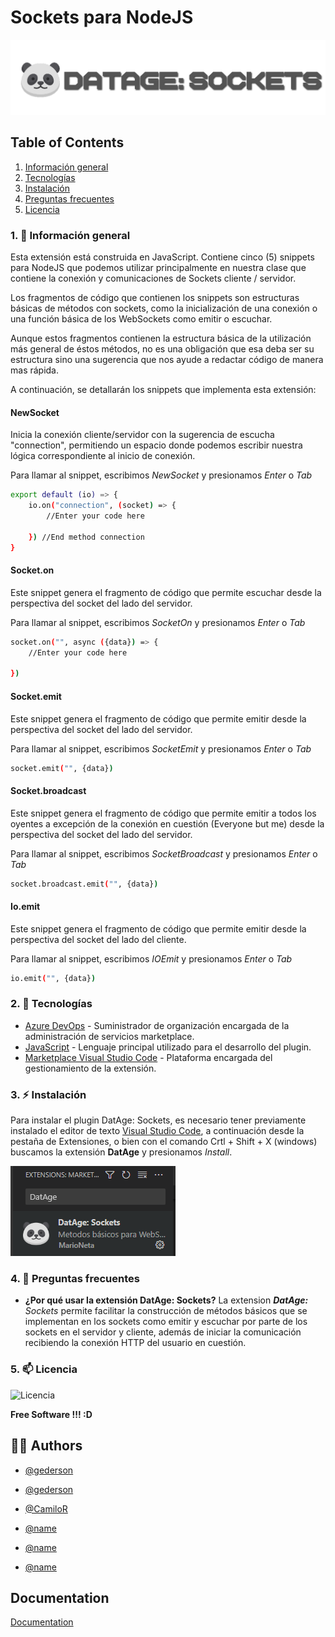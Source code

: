 # Sockets para NodeJS

[![DatAge](https://raw.githubusercontent.com/GedersonG/socket-extension/main/img/Adjust-logo.png)](https://datage-production.up.railway.app/)

## Table of Contents
1. [Información general](#1--información-general)
2. [Tecnologías](#2--tecnologías)
3. [Instalación](#3-%EF%B8%8F-instalación)
4. [Preguntas frecuentes](#4--preguntas-frecuentes)
5. [Licencia](#5--licencia)

### 1. 🤔 Información general

Esta extensión está construida en JavaScript. Contiene cinco (5) snippets para NodeJS que podemos utilizar principalmente en nuestra clase que contiene la conexión y comunicaciones de Sockets cliente / servidor.

Los fragmentos de código que contienen los snippets son estructuras básicas de métodos con sockets, como la inicialización de una conexión o una función básica de los WebSockets como emitir o escuchar.

Aunque estos fragmentos contienen la estructura básica de la utilización más general de éstos métodos, no es una obligación que esa deba ser su estructura sino una sugerencia que nos ayude a redactar código de manera mas rápida.

A continuación, se detallarán los snippets que implementa esta extensión:

#### NewSocket

Inicia la conexión cliente/servidor con la sugerencia de escucha "connection", permitiendo un espacio donde podemos escribir nuestra lógica correspondiente al inicio de conexión.

Para llamar al snippet, escribimos _NewSocket_ y presionamos _Enter_ o _Tab_

```sh
export default (io) => {
    io.on("connection", (socket) => {
        //Enter your code here

    }) //End method connection
}
```

#### Socket.on

Este snippet genera el fragmento de código que permite escuchar desde la perspectiva del socket del lado del servidor.

Para llamar al snippet, escribimos _SocketOn_ y presionamos _Enter_ o _Tab_

```sh
socket.on("", async ({data}) => {
    //Enter your code here

})
```

#### Socket.emit

Este snippet genera el fragmento de código que permite emitir desde la perspectiva del socket del lado del servidor.

Para llamar al snippet, escribimos _SocketEmit_ y presionamos _Enter_ o _Tab_

```sh
socket.emit("", {data})
```

#### Socket.broadcast

Este snippet genera el fragmento de código que permite emitir a todos los oyentes a excepción de la conexión en cuestión (Everyone but me) desde la perspectiva del socket del lado del servidor.

Para llamar al snippet, escribimos _SocketBroadcast_ y presionamos _Enter_ o _Tab_

```sh
socket.broadcast.emit("", {data})
```

#### Io.emit

Este snippet genera el fragmento de código que permite emitir desde la perspectiva del socket del lado del cliente.

Para llamar al snippet, escribimos _IOEmit_ y presionamos _Enter_ o _Tab_

```sh
io.emit("", {data})
```

### 2. 🔗 Tecnologías

- [Azure DevOps](https://azure.microsoft.com/es-es/products/devops) - Suministrador de organización encargada de la administración de servicios marketplace.
- [JavaScript](https://www.javascript.com/) - Lenguaje principal utilizado para el desarrollo del plugin.
- [Marketplace Visual Studio Code](https://marketplace.visualstudio.com/vscode) - Plataforma encargada del gestionamiento de la extensión.

### 3. ⚡️ Instalación

Para instalar el plugin DatAge: Sockets, es necesario tener previamente instalado el editor de texto [Visual Studio Code](https://code.visualstudio.com/), a continuación desde la pestaña de Extensiones, o bien con el comando Crtl + Shift + X (windows) buscamos la extensión **DatAge** y presionamos _Install_.

![Extensión sockets - DatAge](https://raw.githubusercontent.com/GedersonG/socket-extension/main/img/extension-datage.PNG)

### 4. 💬 Preguntas frecuentes

- **¿Por qué usar la extensión DatAge: Sockets?**
    La extension _**DatAge:** Sockets_ permite facilitar la construcción de métodos básicos que se implementan en los sockets como emitir y escuchar por parte de los sockets en el servidor y cliente, además de iniciar la comunicación recibiendo la conexión HTTP del usuario en cuestión.

### 5. 📫 Licencia

![Licencia](https://img.shields.io/badge/Licencia-MTI-blue)

**Free Software !!! :D**

## 👯‍♀️ Authors

- [@gederson](https://github.com/GedersonG)
- [@gederson](https://www.github.com/GedersonG)

- [@CamiloR](https://www.github.com/CamiloRamirezP)

- [@name](https://www.github.com/)

- [@name](https://www.github.com/)

- [@name](https://www.github.com/)

## Documentation

[Documentation](https://docs.google.com/document/d/1gewPhSp0FSilMlkJxB-aGiw4JRkLItmUHs6Aegr1xIM/edit?usp=sharing)
